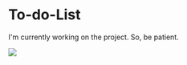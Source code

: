 # To-do-List

I'm currently working on the project. So, be patient.

![](https://external-content.duckduckgo.com/iu/?u=http%3A%2F%2Fi1.kym-cdn.com%2Fphotos%2Fimages%2Foriginal%2F000%2F508%2F527%2F8fb.gif&f=1&nofb=1&ipt=b2a83479df24898766a749291639e02060e4f4c77454644d41a17a579e4a8c1d&ipo=images)
